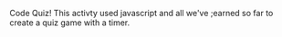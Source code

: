 Code Quiz!
This activty used javascript and all we've ;earned so far to create a quiz game with a timer.
